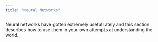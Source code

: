 ```yaml
---
title: "Neural Networks"
---
```

Neural networks have gotten extremely useful lately and this section describes how to use them in your own attempts at understanding the world.
